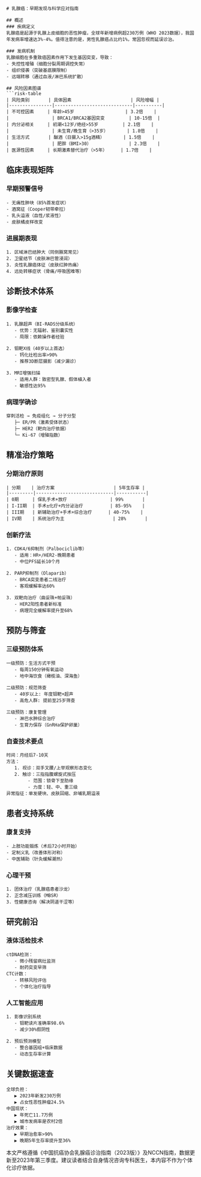 

```markdump
# 乳腺癌：早期发现与科学应对指南

## 概述
### 疾病定义
乳腺癌是起源于乳腺上皮细胞的恶性肿瘤，全球年新增病例超230万例（WHO 2023数据），我国年发病率增速达3%-4%。值得注意的是，男性乳腺癌占比约1%，常因忽视而延误诊治。

### 发病机制
乳腺细胞在多重致癌因素作用下发生基因突变，导致：
- 失控性增殖（细胞分裂周期调控失常）
- 组织侵袭（突破基底膜限制）
- 远端转移（通过血液/淋巴系统扩散）

## 风险因素图谱
```risk-table
| 风险类别       | 具体因素                      | 风险增幅 |
|----------------|-----------------------------|----------|
| 不可控因素     | 年龄>45岁                   | 3.2倍    |
|                | BRCA1/BRCA2基因突变         | 10-15倍  |
| 内分泌相关     | 初潮<12岁/绝经>55岁         | 2.1倍    |
|                | 未生育/晚生育（>35岁）       | 1.8倍    |
| 生活方式       | 酗酒（日摄入>15g酒精）       | 1.5倍    |
|                | 肥胖（BMI>30）              | 2.3倍    |
| 医源性因素     | 长期激素替代治疗（>5年）     | 1.7倍    |
```

## 临床表现矩阵
### 早期预警信号
```symptoms
- 无痛性肿块（85%首发症状）
- 酒窝征（Cooper韧带牵拉）
- 乳头溢液（血性/浆液性）
- 皮肤橘皮样改变
```

### 进展期表现
```progression
1. 区域淋巴结肿大（同侧腋窝常见）
2. 卫星结节（皮肤淋巴管浸润）
3. 炎性乳腺癌体征（皮肤红肿热痛）
4. 远处转移症状（骨痛/呼吸困难等）
```

## 诊断技术体系
### 影像学检查
```diagnostic-imaging
1. 乳腺超声（BI-RADS分级系统）
   - 优势：无辐射、鉴别囊实性
   - 局限：依赖操作者经验

2. 钼靶X线（40岁以上首选）
   - 钙化灶检出率>90%
   - 推荐3D断层摄影（减少漏诊）

3. MRI增强扫描
   - 适用人群：致密型乳腺、假体植入者
   - 敏感性达95%
```

### 病理学确诊
```pathology-workflow
穿刺活检 → 免疫组化 → 分子分型
   ├─ ER/PR（激素受体状态）
   ├─ HER2（靶向治疗依据）
   └─ Ki-67（增殖指数）
```

## 精准治疗策略
### 分期治疗原则
```treatment-approach
| 分期    | 治疗方案                      | 5年生存率 |
|---------|-----------------------------|-----------|
| 0期     | 保乳手术+放疗                | 99%       |
| I-II期  | 手术±化疗+内分泌治疗          | 85-95%    |
| III期   | 新辅助治疗+手术+综合治疗      | 40-75%    |
| IV期    | 系统治疗为主                  | 28%       |
```

### 创新疗法
```emerging-therapies
1. CDK4/6抑制剂（Palbociclib等）
   - 适用：HR+/HER2-晚期患者
   - 中位PFS延长10个月

2. PARP抑制剂（Olaparib）
   - BRCA突变患者二线治疗
   - 客观缓解率达60%

3. 双靶向治疗（曲妥珠+帕妥珠）
   - HER2阳性患者新标准
   - 病理完全缓解率提升至68%
```

## 预防与筛查
### 三级预防体系
```prevention-pyramid
一级预防：生活方式干预
   - 每周150分钟有氧运动
   - 地中海饮食（橄榄油、深海鱼）
   
二级预防：规范筛查
   - 40岁以上: 年度钼靶+超声
   - 高危人群: 提前至25岁筛查
   
三级预防：康复管理
   - 淋巴水肿综合治疗
   - 生育力保存（GnRHa保护卵巢）
```

### 自查技术要点
```self-exam
时间：月经后7-10天
方法：
   1. 视诊：双手叉腰/上举观察形态变化
   2. 触诊：三指指腹螺旋式按压
        - 范围：锁骨下至肋缘
        - 力度：轻、中、重三级
异常指征：单发硬块、皮肤回缩、非哺乳期溢液
```

## 患者支持系统
### 康复支持
```rehab-protocol
- 上肢功能锻炼（术后72小时开始）
- 定制义乳（改善体形对称）
- 中医辅助（针灸缓解潮热）
```

### 心理干预
```psych-support
1. 团体治疗（乳腺癌患者沙龙）
2. 正念减压训练（MBSR）
3. 性健康咨询（解决阴道干涩等）
```

## 研究前沿
### 液体活检技术
```liquid-biopsy
ctDNA检测：
   - 微小残留病灶监测
   - 耐药突变早筛
CTC计数：
   - 转移风险评估
   - 个体化治疗指导
```

### 人工智能应用
```AI-in-breast-cancer
1. 影像识别系统
   - 钼靶读片准确率98.6%
   - 减少30%假阴性

2. 预后预测模型
   - 整合基因组+临床数据
   - 动态生存率计算
```

## 关键数据速查
```key-statistics
全球负担：
   ▶ 2023年新发230万例
   ▶ 占女性恶性肿瘤24.5%
中国现状：
   ▶ 年死亡11.7万例
   ▶ 城市发病率是农村2倍
治疗效果：
   ▶ 早期治愈率>90%
   ▶ 晚期5年生存率提升至36%
```

本文严格遵循《中国抗癌协会乳腺癌诊治指南（2023版）》及NCCN指南，数据更新至2023年第三季度。建议读者结合自身情况咨询专科医生，本内容不作为个体化诊疗依据。
```